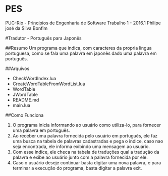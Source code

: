 # PES

PUC-Rio - Princípios de Engenharia de Software
Trabalho 1 - 2016.1
Philipe josé da Silva Bonfim

#Tradutor - Português para Japonês

##Resumo
Um programa que indica, com caracteres da propria lingua portuguesa, como se fala uma palavra em japonês dado uma palavra em português.

##Arquivos
- CheckWordIndex.lua
- CreateWordTableFromWordList.lua
- WordTable
- JWordTable
- README.md
- main.lua

##Como Funciona
1. O programa inicia informando ao usuário como utiliza-lo, para fornecer uma palavra em português.
2. Ao receber uma palavra fornecida pelo usuário em português, ele faz uma busca na tabela de palavras cadastradas e pega o indice, caso nao seja encontrada, ele informa exibindo uma mensagem ao usuário.
3. Com esse indice, ele checa na tabela de traduções qual a tradução da palavra e exibe ao usuário junto com a palavra fornecida por ele.
4. Caso o usuário deseje continuar basta digitar uma nova palavra, e para terminar a execução do programa, basta digitar a palavra exit.
